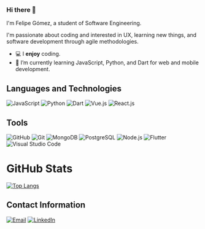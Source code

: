 ### Hi there 👋

I'm Felipe Gómez, a student of Software Engineering.

I'm passionate about coding and interested in UX, learning new things, and software development through agile methodologies.

- 💻 I **enjoy** coding.
- 🌱 I’m currently learning JavaScript, Python, and Dart for web and mobile development.

## Languages and Technologies

![JavaScript](https://img.shields.io/badge/-JavaScript-000000?style=flat&logo=javascript)
![Python](https://img.shields.io/badge/-Python-000000?style=flat&logo=python)
![Dart](https://img.shields.io/badge/-Dart-000000?style=flat&logo=dart)
![Vue.js](https://img.shields.io/badge/-Vue.js-000000?style=flat&logo=vue.js)
![React.js](https://img.shields.io/badge/-React.js-000000?style=flat&logo=react)

## Tools

![GitHub](https://img.shields.io/badge/-GitHub-000000?style=flat&logo=github)
![Git](https://img.shields.io/badge/-Git-000000?style=flat&logo=git)
![MongoDB](https://img.shields.io/badge/-MongoDB-000000?style=flat&logo=mongodb)
![PostgreSQL](https://img.shields.io/badge/-PostgreSQL-000000?style=flat&logo=postgresql)
![Node.js](https://img.shields.io/badge/-Node.js-000000?style=flat&logo=node.js)
![Flutter](https://img.shields.io/badge/-Flutter-000000?style=flat&logo=flutter)
![Visual Studio Code](https://img.shields.io/badge/-Visual%20Studio%20Code-000000?style=flat&logo=visual-studio-code)

# GitHub Stats
[![Top Langs](https://github-readme-stats.vercel.app/api/top-langs/?username=PipeGom&layout=compact)](https://github.com/anuraghazra/github-readme-stats)

## Contact Information

 [![Email](https://img.shields.io/badge/Email-lusifelipegogi44%40gmail.com-blue)](mailto:lusifelipegogi44@gmail.com)
 [![LinkedIn](https://img.shields.io/badge/LinkedIn-Profile-blue?logo=linkedin)](https://www.linkedin.com/in/luis-felipe-gomez-giraldo-b9a990196/)



